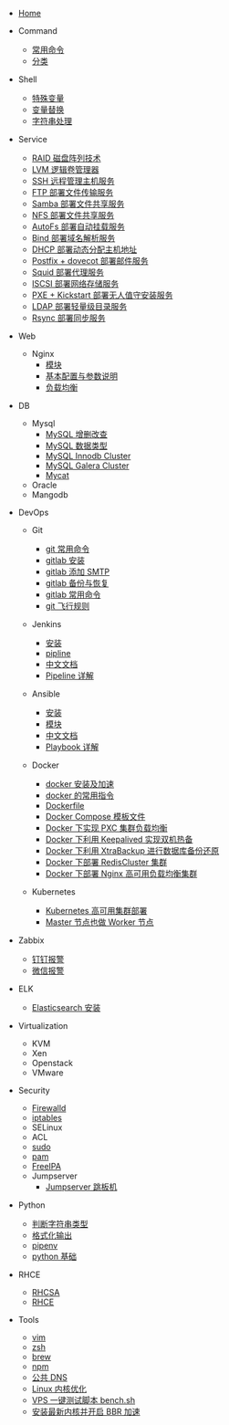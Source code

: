<!--
 * @Author: jangrui
 * @Date: 2019-07-02 21:40:50
 * @LastEditors: jangrui
 * @LastEditTime: 2019-09-19 22:38:22
 * @version: 
 * @Descripttion: Siderbar
 -->

- [Home](/)

- Command
  - [常用命令](/command/cmd)
  - [分类](command/)

- Shell
  - [特殊变量](shell/special-var)
  - [变量替换](shell/var-replace)
  - [字符串处理](shell/string-processing)

- Service
  - [RAID 磁盘阵列技术](service/raid)
  - [LVM 逻辑卷管理器](service/lvm)
  - [SSH 远程管理主机服务](service/ssh)
  - [FTP 部署文件传输服务](service/ftp)
  - [Samba 部署文件共享服务](service/samba)
  - [NFS 部署文件共享服务](service/nfs)
  - [AutoFs 部署自动挂载服务](service/autofs)
  - [Bind 部署域名解析服务](service/bind)
  - [DHCP 部署动态分配主机地址](service/dhcp)
  - [Postfix + dovecot 部署邮件服务](service/mail)
  - [Squid 部署代理服务](service/proxy)
  - [ISCSI 部署网络存储服务](service/iscsi)
  - [PXE + Kickstart 部署无人值守安装服务](service/unattended)
  - [LDAP 部署轻量级目录服务](service/ldap)
  - [Rsync 部署同步服务](service/rsync)
  <!-- - [SSHFS](service/sshfs) -->
  <!-- - [OXFS](service/oxfs) -->

- Web
  - Nginx
    - [模块](/nginx/module)
    - [基本配置与参数说明](nginx/config)
    - [负载均衡](nginx/upstream)

- DB
  - Mysql
    - [MySQL 增删改查](db/mysql)
    - [MySQL 数据类型](db/mysql-data-types)
    - [MySQL Innodb Cluster](db/mysql-innodb-cluster)
    - [MySQL Galera Cluster](db/mysql-galera-cluster)
    - [Mycat](db/mycat)
  - Oracle
  - Mangodb

- DevOps
  - Git
    - [git 常用命令](git/cmd)
    - [gitlab 安装](git/gitlab-install)
    - [gitlab 添加 SMTP](git/gitlab-smtp)
    - [gitlab 备份与恢复](git/gitlab-backup-recovery)
    - [gitlab 常用命令](git/gitlab-cmd)
    - [git 飞行规则](git/fly.md)

  - Jenkins
    - [安装](jenkins/install)
    - [pipline](jenkins/pipline)
    - [中文文档](https://jenkins.io/zh/doc/)
    - [Pipeline 详解](https://jenkins.io/zh/doc/book/pipeline/syntax/)

  - Ansible
    - [安装](ansible/install)
    - [模块](ansible/module)
    - [中文文档](http://www.ansible.com.cn/)
    - [Playbook 详解](http://www.ansible.com.cn/docs/playbooks.html)

  - Docker
    - [docker 安装及加速](docker/install)
    - [docker 的常用指令](docker/cmd)
    - [Dockerfile](docker/dockerfile)
    - [Docker Compose 模板文件](docker/compose)
    - [Docker 下实现 PXC 集群负载均衡](docker/deploy-pxc)
    - [Docker 下利用 Keepalived 实现双机热备](docker/deploy-ha-keepalived)
    - [Docker 下利用 XtraBackup 进行数据库备份还原](docker/deploy-xtrabackup)
    - [Docker 下部署 RedisCluster 集群](docker/deploy-redis-cluster)
    - [Docker 下部署 Nginx 高可用负载均衡集群](docker/deploy-ha-nginx)

  - Kubernetes
    - [Kubernetes 高可用集群部署](k8s/kubernetes-ha-kubeadm)
    - [Master 节点也做 Worker 节点](k8s/master-worker)

- Zabbix
  - [钉钉报警](zabbix/dingding)
  - [微信报警](zabbix/wechat)

- ELK
  - [Elasticsearch 安装](elk/es-install)

- Virtualization
  - KVM
  - Xen
  - Openstack
  - VMware

- Security
  - [Firewalld](command/firewall-cmd)
  - [iptables](command/iptables)
  - SELinux
  - ACL
  - [sudo](security/sudo)
  - [pam](security/pam)
  - [FreeIPA](security/freeipa)
  - Jumpserver
    - [Jumpserver 跳板机](http://docs.jumpserver.org/zh/docs/index.html)

- Python
  - [判断字符串类型](python/str-is-type)
  - [格式化输出](python/formatted-output)
  - [pipenv](python/pipenv)
  - [python 基础](python/basic)

- RHCE
  - [RHCSA](rhce/rhcsa)
  - [RHCE](rhce/rhce)

- Tools
  - [vim](tools/vim)
  - [zsh](tools/zsh)
  - [brew](tools/brew)
  - [npm](tools/npm)
  - [公共 DNS](tools/dns)
  - [Linux 内核优化](tools/sysctl)
  - [VPS 一键测试脚本 bench.sh](tools/bench.sh)
  - [安装最新内核并开启 BBR 加速](tools/bbr)
  